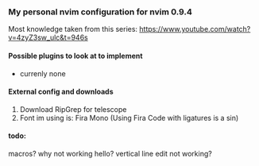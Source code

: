 ### My personal nvim configuration for nvim 0.9.4

Most knowledge taken from this series: https://www.youtube.com/watch?v=4zyZ3sw_ulc&t=946s 


#### Possible plugins to look at to implement
- currenly none 

#### External config and downloads

1. Download RipGrep for telescope
2. Font im using is: Fira Mono (Using Fira Code with ligatures is a sin)

#### todo:
macros? why not working hello?
vertical line edit not working?
